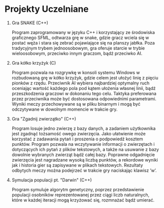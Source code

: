 # Projekty Uczelniane
<ol>
  <li>
    Gra SNAKE (C++)
    <p>
      Program zaprogramowany w języku C++ i korzystający ze środowiska graficznego SFML, odtwarza grę w snake, gdzie gracz wciela się w postać węża i stara się zebrać pojawiające się na planszy jabłka. Poza tradycyjnym trybem jednoosobowym, gra oferuje starcie w trybie wieloosobowym, przeciwko innym graczom, bądź przeciwko AI.
    </p>
  </li>
  <li>
    Gra kółko krzyżyk (C)
    <p>
      Program pozwala na rozgrywkę w konsoli systemu Windows w rozbudowaną grę w kółko krzyżyk, gdzie celem jest ułożyć linię z pięciu pionków z rzędu. Przeciwnik AI wybiera najbardziej optymalny ruch oceniając wartość każdego pola pod kątem ułożenia własnej linii, bądź przeszkodzenia graczowi w dokonaniu tego celu. Taktyka preferowana przez przeciwnika może być dostosowana odpowiednimi parametrami. Wyniki meczy przechowywane są w pliku binarnym i mogą być odczytywane w dowolnym momencie w trakcie gry.
    </p>
  </li>
  <li>
    Gra "Zgadnij zwierzątko" (C++)
    <p>
      Program losuje jedno zwierzę z bazy danych, a zadaniem użytkownika jest zgadnąć tożsamość owego zwierzęcia. Jako ułatwienie może korzystać z zadawania pytań i proszenia o podpowiedź kosztem punktów. Program pozwala na wczytywanie informacji o zwierzętach i dotyczących ich pytań z plików tekstowych, a także na usuwanie z bazy dowolnie wybranych zwierząt bądź całej bazy. Poprawne odgadnięcie zwierzęcia jest nagradzane wysoką liczbą punktów, a rekordowe wyniki jak i historia gier są zapisywane w plikach tekstowych. Rezultaty odbytych meczy można podejrzeć w trakcie gry naciskając klawisz ’w’.
    </p>
  </li>
  <li>
    Symulacja populacji pt. "Darwin" (C++)
    <p>
      Program symuluje algorytm genetyczny, poprzez przedstawienie populacji osobników reprezentowanej przez ciągi liczb naturalnych, które w każdej iteracji mogą krzyżować się, rozmnażać bądź umierać.
    </p>
  </li>
</ol>
